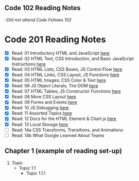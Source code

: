 ## Code 102 Reading Notes
_-Did not attend Code Fellows 102_

# Code 201 Reading Notes
- [X] Read: 01 Introductory HTML and JavaScript [here](class-01.md)
- [X] Read: 02 HTML Text, CSS Introduction, and Basic JavaScript Instructions [here](class-02.md)
- [X] Read: 03 HTML Lists, CSS Boxes, JS Control Flow [here](class-03.md)
- [X] Read: 04 HTML Links, CSS Layout, JS Functions [here](class-04.md)
- [X] Read: 05 HTML Images; CSS Color & Text [here](class-05.md)
- [X] Read: 06 JS Object Literals; The DOM [here](class-06.md)
- [X] Read: 07 HTML Tables; JS Constructor Functions [here](class-07.md)
- [X] Read: 08 More CSS Layout [here](class-08.md)
- [X] Read: 09 Forms and Events [here](class-09.md)
- [X] Read: 10 JS Debugging [here](class-10.md)
- [X] Read: 11 Assorted Topics [here](class-11.md)
- [X] Read: 12 Docs for the HTML Element & Chart.js [here](class-12.md)
- [X] Read: 13 Local Storage [here](class-13.md)
- [ ] Read: 14a CSS Transforms, Transitions, and Animations
- [ ] Read: 14b What Google Learned About Teams

## Chapter 1 (example of reading set-up)
1. Topic
   - Topic 1.1
     - Topic 1.1.1
